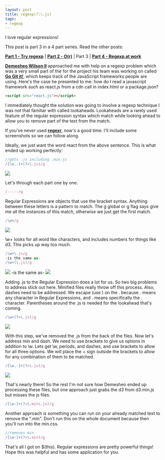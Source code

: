 ```yaml
---
layout: post
title: regexp(?:\.js)
tags:
- regexp
---
```


I love regular expressions!

This post is part 3 in a 4 part series. Read the other posts:

**[Part 1 - Try regexp](/try-regexp "Getting Started")** | **[Part 2 - O(r)](/O(r) "O dot R notation")** | Part 3 | **[Part 4 - Regexp at work](/regexp@work "RegExp at work")**

**<a href="http://demesheo.github.io/">Demesheo Wilson II</a>** approached me with help on a regexp problem which was a very small part of the for the project his team was working on called **<a href="http://gogitit.co/">Go Git it!</a>**, which keeps track of the JavaScript frameworks people are using. Here's the case he presented to me: how do I read a javascript framework such as react.js from a cdn call in index.html or a package.json?

```html
<script src="react.js"></script>
```
I immediately thought the solution was going to involve a regexp technique I was not that familiar with called lookaheads. Lookaheads are a rarely used feature of the regular expression syntax which match while looking ahead to allow you to remove part of the text from the match.

If you've never used **<a href="http://regexr.com/">regexr</a>**, now's a good time. I'll include some screenshots so we can follow along.

Ideally, we just want the word react from the above sentence. This is what ended up working perfectly:

```javascript
//gets .js including .min.js
/[\w.-]+(?=\.js)/g
```
<img src="final.min.png"/>

Let's through each part one by one.

```javascript
/-----/g
```
Regular Expressions are objects that use the bracket syntax. Anything between these letters is a pattern to match. The g global or g flag says give me all the instances of this match, otherwise we just get the first match.

```javascript
/\w+/g
```
<img src="words.png"/>

\w+ looks for all word like characters, and includes numbers for things like d3. This picks up way too much.

```javascript
/\w+\.js/g
-is the same as-
/\w+(\.js)/g
```
<img src="noCapture.png"/>
-is the same as-
<img src="needDash.png"/>

Adding \.js to the Regular Expression does a lot for us. So two big problems to address stick out here. Minified files really throw off this process. Also, dashes need to be addressed. We escape (use \) on the . because . means any character in Regular Expressions, and \. means specifically the . character. Parentheses around the \.js is needed for the lookahead that's coming.

```javascript
/\w+(?=\.js)/g
```
<img src="posLook.png"/>

With this step, we've removed the .js from the back of the files. Now let's address min and dash. We need to use brackets to give us options in addition to \w. Lets get \w, periods, and dashes, and use brackets to allow for all three options. We will place the + sign outside the brackets to allow for any combination of them to be matched.

```javascript
/[\w.-]+(?=\.js)/g
```
<img src="dashesdots.png"/>

That's nearly there! So the rest I'm not sure how Demesheo ended up processing these files, but one approach just grabs the d3 from d3.min.js but misses the js files.

 ```javascript
/[\w-]+(?=\.min\.js)/g
```

Another approach is something you can run on your already matched text to remove the ".min". Don't run this on the whole document because then you'll run into the min.css.

 ```javascript
//removes min
/[\w-]+(?=\.min)/g
 ```

That's all I got on $(this). Regular expressions are pretty powerful things! Hope this was helpful and has some application for you.
